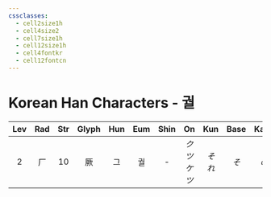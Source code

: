```yaml
---
cssclasses:
  - cell2size1h
  - cell4size2
  - cell7size1h
  - cell12size1h
  - cell4fontkr
  - cell12fontcn
---
```


# Korean Han Characters - 궐

| Lev | Rad | Str | Glyph | Hun | Eum | Shin |     On     | Kun  | Base | Kana | Simp | Man |  Can  | Viet |
| :-: | :-: | :-: | :---: | :-: | :-: | :--: | :--------: | :--: | :--: | :--: | :--: | :-: | :---: | :--: |
|  2  |  厂  | 10  |   厥   |  그  |  궐  |  -   | *クツ<br>ケツ* | *それ* | *そ*  | *の*  |  -   | jué | kyut3 |      |
